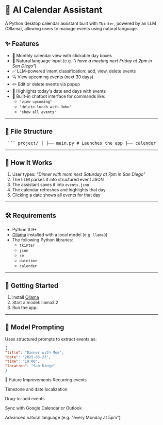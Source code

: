 # 🧠 AI Calendar Assistant

A Python desktop calendar assistant built with `Tkinter`, powered by an LLM (Ollama), allowing users to manage events using natural language.

## ✨ Features

- 📅 Monthly calendar view with clickable day boxes
- 🧠 Natural language input (e.g. _"I have a meeting next Friday at 2pm in San Diego"_)
- ✅ LLM-powered intent classification: add, view, delete events
- 🔍 View upcoming events (next 30 days)
- ✏️ Edit or delete events via popup
- 🎨 Highlights today's date and days with events
- 💬 Built-in chatbot interface for commands like:
  - `"view upcoming"`
  - `"delete lunch with John"`
  - `"show all events"`

---

## 📁 File Structure
<pre> ``` project/ │ ├── main.py # Launches the app ├── calender_gui.py # Main GUI window layout and logic ├── calendar_views.py # Calendar drawing & date click logic ├── popup_editor.py # Edit/delete popup logic ├── calendar_assistant.py # LLM interaction and event classification ├── events.json # Stored calendar events └── README.md # You're reading it ``` </pre>


---

## 🧪 How It Works

1. User types: _"Dinner with mom next Saturday at 7pm in San Diego"_
2. The LLM parses it into structured event JSON
3. The assistant saves it into `events.json`
4. The calendar refreshes and highlights that day
5. Clicking a date shows all events for that day

---

## 🛠️ Requirements

- Python 3.9+
- [Ollama](https://ollama.com/) installed with a local model (e.g. `llama3`)
- The following Python libraries:
  - `tkinter`
  - `json`
  - `re`
  - `datetime`
  - `calendar`

---

## 🚀 Getting Started

1. Install [Ollama](https://ollama.com/)
2. Start a model: llama3.2  
3. Run the app:


---

## 🧠 Model Prompting

Uses structured prompts to extract events as:
```json
{
"title": "Dinner with Mom",
"date": "2025-05-23",
"time": "19:00",
"location": "San Diego"
}
```
📌 Future Improvements
Recurring events

Timezone and date localization

Drag-to-add events

Sync with Google Calendar or Outlook

Advanced natural language (e.g. "every Monday at 5pm")

